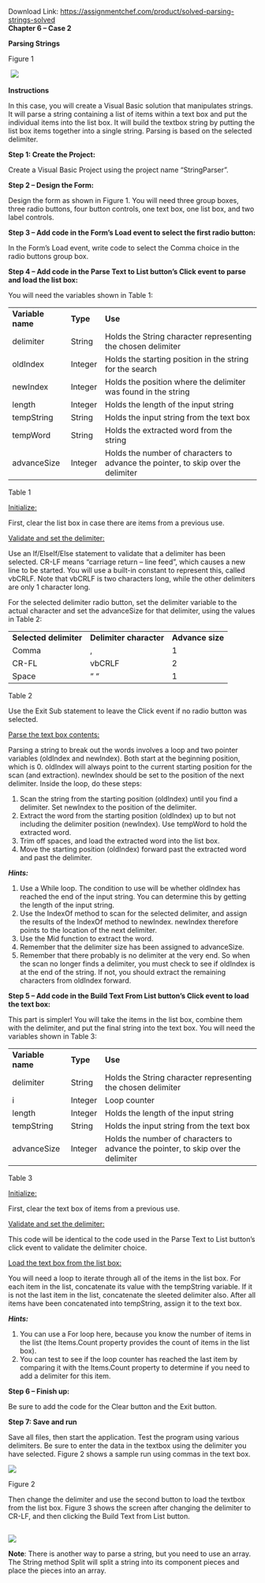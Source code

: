Download Link: https://assignmentchef.com/product/solved-parsing-strings-solved
<br>
<strong>Chapter 6 – Case 2</strong>

<strong>Parsing Strings</strong>




Figure 1

<img decoding="async" data-recalc-dims="1" data-src="https://i0.wp.com/www.ankitcodinghub.com/wp-content/uploads/2017/05/139.png?w=980&amp;ssl=1" class="lazyload" src="data:image/gif;base64,R0lGODlhAQABAAAAACH5BAEKAAEALAAAAAABAAEAAAICTAEAOw==">

 <noscript>

  <img decoding="async" src="https://i0.wp.com/www.ankitcodinghub.com/wp-content/uploads/2017/05/139.png?w=980&amp;ssl=1" data-recalc-dims="1">

 </noscript>

<strong>Instructions</strong>

<strong> </strong>

In this case, you will create a Visual Basic solution that manipulates strings. It will parse a string containing a list of items within a text box and put the individual items into the list box. It will build the textbox string by putting the list box items together into a single string. Parsing is based on the selected delimiter.




<strong>Step 1: Create the Project:</strong>

Create a Visual Basic Project using the project name “StringParser”.




<strong>Step 2 – Design the Form:</strong>

Design the form as shown in Figure 1.  You will need three group boxes, three radio buttons, four button controls, one text box, one list box, and two label controls.




<strong>Step 3 – Add code in the Form’s Load event to select the first radio button:</strong>

In the Form’s Load event, write code to select the Comma choice in the radio buttons group box.




<strong>Step 4 – Add code in the Parse Text to List button’s Click event to parse and load the list box:</strong>

You will need the variables shown in Table 1:




<table>

 <tbody>

  <tr>

   <td><strong>Variable name</strong></td>

   <td><strong>Type</strong></td>

   <td><strong>Use</strong></td>

  </tr>

  <tr>

   <td>delimiter</td>

   <td>String</td>

   <td>Holds the String character representing the chosen delimiter</td>

  </tr>

  <tr>

   <td>oldIndex</td>

   <td>Integer</td>

   <td>Holds the starting position in the string for the search</td>

  </tr>

  <tr>

   <td>newIndex</td>

   <td>Integer</td>

   <td>Holds the position where the delimiter was found in the string</td>

  </tr>

  <tr>

   <td>length</td>

   <td>Integer</td>

   <td>Holds the length of the input string</td>

  </tr>

  <tr>

   <td>tempString</td>

   <td>String</td>

   <td>Holds the input string from the text box</td>

  </tr>

  <tr>

   <td>tempWord</td>

   <td>String</td>

   <td>Holds the extracted word from the string</td>

  </tr>

  <tr>

   <td>advanceSize</td>

   <td>Integer</td>

   <td>Holds the number of characters to advance the pointer, to skip over the delimiter</td>

  </tr>

 </tbody>

</table>

Table 1

<u>Initialize:</u>

First, clear the list box in case there are items from a previous use.




<u>Validate and set the delimiter:</u>

Use an If/ElseIf/Else statement to validate that a delimiter has been selected. CR-LF means “carriage return – line feed”, which causes a new line to be started. You will use a built-in constant to represent this, called vbCRLF. Note that vbCRLF is two characters long, while the other delimiters are only 1 character long.




For the selected delimiter radio button, set the delimiter variable to the actual character and set the advanceSize for that delimiter, using the values in Table 2:




<table>

 <tbody>

  <tr>

   <td><strong>Selected delimiter</strong></td>

   <td><strong>Delimiter character</strong></td>

   <td><strong>Advance size</strong></td>

  </tr>

  <tr>

   <td>Comma</td>

   <td>,</td>

   <td>1</td>

  </tr>

  <tr>

   <td>CR-FL</td>

   <td>vbCRLF</td>

   <td>2</td>

  </tr>

  <tr>

   <td>Space</td>

   <td>“ “</td>

   <td>1</td>

  </tr>

 </tbody>

</table>

Table 2

Use the Exit Sub statement to leave the Click event if no radio button was selected.




<u>Parse the text box contents:</u>

Parsing a string to break out the words involves a loop and two pointer variables (oldIndex and newIndex). Both start at the beginning position, which is 0. oldIndex will always point to the current starting position for the scan (and extraction).  newIndex should be set to the position of the next delimiter. Inside the loop, do these steps:

<ol>

 <li>Scan the string from the starting position (oldIndex) until you find a delimiter. Set newIndex to the position of the delimiter.</li>

 <li>Extract the word from the starting position (oldIndex) up to but not including the delimiter position (newIndex). Use tempWord to hold the extracted word.</li>

 <li>Trim off spaces, and load the extracted word into the list box.</li>

 <li>Move the starting position (oldIndex) forward past the extracted word and past the delimiter.</li>

</ol>




<strong><em>Hints:  </em></strong>

<ol>

 <li>Use a While loop.  The condition to use will be whether oldIndex has reached the end of the input string.  You can determine this by getting the length of the input string.</li>

 <li>Use the IndexOf method to scan for the selected delimiter, and assign the results of the IndexOf method to newIndex. newIndex therefore points to the location of the next delimiter.</li>

 <li>Use the Mid function to extract the word.</li>

 <li>Remember that the delimiter size has been assigned to advanceSize.</li>

 <li>Remember that there probably is no delimiter at the very end.  So when the scan no longer finds a delimiter, you must check to see if oldIndex is at the end of the string.  If not, you should extract the remaining characters from oldIndex forward.</li>

</ol>




<strong>Step 5 – Add code in the Build Text From List button’s Click event to load the text box:</strong>




This part is simpler!  You will take the items in the list box, combine them with the delimiter, and put the final string into the text box. You will need the variables shown in Table 3:




<table>

 <tbody>

  <tr>

   <td><strong>Variable name</strong></td>

   <td><strong>Type</strong></td>

   <td><strong>Use</strong></td>

  </tr>

  <tr>

   <td>delimiter</td>

   <td>String</td>

   <td>Holds the String character representing the chosen delimiter</td>

  </tr>

  <tr>

   <td>i</td>

   <td>Integer</td>

   <td>Loop counter</td>

  </tr>

  <tr>

   <td>length</td>

   <td>Integer</td>

   <td>Holds the length of the input string</td>

  </tr>

  <tr>

   <td>tempString</td>

   <td>String</td>

   <td>Holds the input string from the text box</td>

  </tr>

  <tr>

   <td>advanceSize</td>

   <td>Integer</td>

   <td>Holds the number of characters to advance the pointer, to skip over the delimiter</td>

  </tr>

 </tbody>

</table>

Table 3

<u>Initialize:</u>

First, clear the text box of items from a previous use.




<u>Validate and set the delimiter:</u>

This code will be identical to the code used in the Parse Text to List button’s click event to validate the delimiter choice.




<u>Load the text box from the list box:</u>

You will need a loop to iterate through all of the items in the list box. For each item in the list, concatenate its value with the tempString variable.  If it is not the last item in the list, concatenate the sleeted delimiter also. After all items have been concatenated into tempString, assign it to the text box.




<strong><em>Hints:  </em></strong>

<ol>

 <li>You can use a For loop here, because you know the number of items in the list (the Items.Count property provides the count of items in the list box).</li>

 <li>You can test to see if the loop counter has reached the last item by comparing it with the Items.Count property to determine if you need to add a delimiter for this item.</li>

</ol>




<strong>Step 6 – Finish up:</strong>




Be sure to add the code for the Clear button and the Exit button.




<strong>Step 7:  Save and run</strong>

Save all files, then start the application.  Test the program using various delimiters.  Be sure to enter the data in the textbox using the delimiter you have selected.  Figure 2 shows a sample run using commas in the text box. <img decoding="async" data-recalc-dims="1" data-src="https://i0.wp.com/www.ankitcodinghub.com/wp-content/uploads/2017/05/242.png?w=980&amp;ssl=1" class="lazyload" src="data:image/gif;base64,R0lGODlhAQABAAAAACH5BAEKAAEALAAAAAABAAEAAAICTAEAOw==">

 <noscript>

  <img decoding="async" src="https://i0.wp.com/www.ankitcodinghub.com/wp-content/uploads/2017/05/242.png?w=980&amp;ssl=1" data-recalc-dims="1">

 </noscript>




Figure 2




Then change the delimiter and use the second button to load the textbox from the list box. Figure 3 shows the screen after changing the delimiter to CR-LF, and then clicking the Build Text from List button.




<strong><img decoding="async" data-recalc-dims="1" data-src="https://i0.wp.com/www.ankitcodinghub.com/wp-content/uploads/2017/05/439.png?w=980&amp;ssl=1" class="lazyload" src="data:image/gif;base64,R0lGODlhAQABAAAAACH5BAEKAAEALAAAAAABAAEAAAICTAEAOw==">

  <noscript>

   <img decoding="async" src="https://i0.wp.com/www.ankitcodinghub.com/wp-content/uploads/2017/05/439.png?w=980&amp;ssl=1" data-recalc-dims="1">

  </noscript> </strong>

<strong>Note</strong>:  There is another way to parse a string, but you need to use an array. The String method Split will split a string into its component pieces and place the pieces into an array.